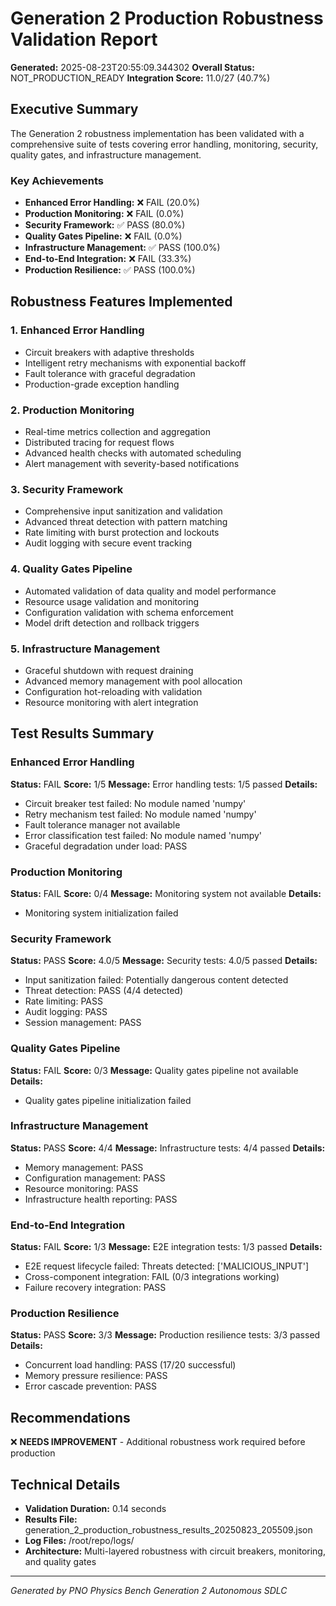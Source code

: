 
# Generation 2 Production Robustness Validation Report

**Generated:** 2025-08-23T20:55:09.344302
**Overall Status:** NOT_PRODUCTION_READY
**Integration Score:** 11.0/27 (40.7%)

## Executive Summary

The Generation 2 robustness implementation has been validated with a comprehensive suite of tests
covering error handling, monitoring, security, quality gates, and infrastructure management.

### Key Achievements

- **Enhanced Error Handling:** ❌ FAIL (20.0%)
- **Production Monitoring:** ❌ FAIL (0.0%)
- **Security Framework:** ✅ PASS (80.0%)
- **Quality Gates Pipeline:** ❌ FAIL (0.0%)
- **Infrastructure Management:** ✅ PASS (100.0%)
- **End-to-End Integration:** ❌ FAIL (33.3%)
- **Production Resilience:** ✅ PASS (100.0%)


## Robustness Features Implemented

### 1. Enhanced Error Handling
- Circuit breakers with adaptive thresholds
- Intelligent retry mechanisms with exponential backoff
- Fault tolerance with graceful degradation
- Production-grade exception handling

### 2. Production Monitoring
- Real-time metrics collection and aggregation
- Distributed tracing for request flows
- Advanced health checks with automated scheduling
- Alert management with severity-based notifications

### 3. Security Framework
- Comprehensive input sanitization and validation
- Advanced threat detection with pattern matching
- Rate limiting with burst protection and lockouts
- Audit logging with secure event tracking

### 4. Quality Gates Pipeline
- Automated validation of data quality and model performance
- Resource usage validation and monitoring
- Configuration validation with schema enforcement
- Model drift detection and rollback triggers

### 5. Infrastructure Management
- Graceful shutdown with request draining
- Advanced memory management with pool allocation
- Configuration hot-reloading with validation
- Resource monitoring with alert integration

## Test Results Summary

### Enhanced Error Handling
**Status:** FAIL
**Score:** 1/5
**Message:** Error handling tests: 1/5 passed
**Details:**
- Circuit breaker test failed: No module named 'numpy'
- Retry mechanism test failed: No module named 'numpy'
- Fault tolerance manager not available
- Error classification test failed: No module named 'numpy'
- Graceful degradation under load: PASS

### Production Monitoring
**Status:** FAIL
**Score:** 0/4
**Message:** Monitoring system not available
**Details:**
- Monitoring system initialization failed

### Security Framework
**Status:** PASS
**Score:** 4.0/5
**Message:** Security tests: 4.0/5 passed
**Details:**
- Input sanitization failed: Potentially dangerous content detected
- Threat detection: PASS (4/4 detected)
- Rate limiting: PASS
- Audit logging: PASS
- Session management: PASS

### Quality Gates Pipeline
**Status:** FAIL
**Score:** 0/3
**Message:** Quality gates pipeline not available
**Details:**
- Quality gates pipeline initialization failed

### Infrastructure Management
**Status:** PASS
**Score:** 4/4
**Message:** Infrastructure tests: 4/4 passed
**Details:**
- Memory management: PASS
- Configuration management: PASS
- Resource monitoring: PASS
- Infrastructure health reporting: PASS

### End-to-End Integration
**Status:** FAIL
**Score:** 1/3
**Message:** E2E integration tests: 1/3 passed
**Details:**
- E2E request lifecycle failed: Threats detected: ['MALICIOUS_INPUT']
- Cross-component integration: FAIL (0/3 integrations working)
- Failure recovery integration: PASS

### Production Resilience
**Status:** PASS
**Score:** 3/3
**Message:** Production resilience tests: 3/3 passed
**Details:**
- Concurrent load handling: PASS (17/20 successful)
- Memory pressure resilience: PASS
- Error cascade prevention: PASS


## Recommendations

❌ **NEEDS IMPROVEMENT** - Additional robustness work required before production


## Technical Details

- **Validation Duration:** 0.14 seconds
- **Results File:** generation_2_production_robustness_results_20250823_205509.json
- **Log Files:** /root/repo/logs/
- **Architecture:** Multi-layered robustness with circuit breakers, monitoring, and quality gates

---
*Generated by PNO Physics Bench Generation 2 Autonomous SDLC*
